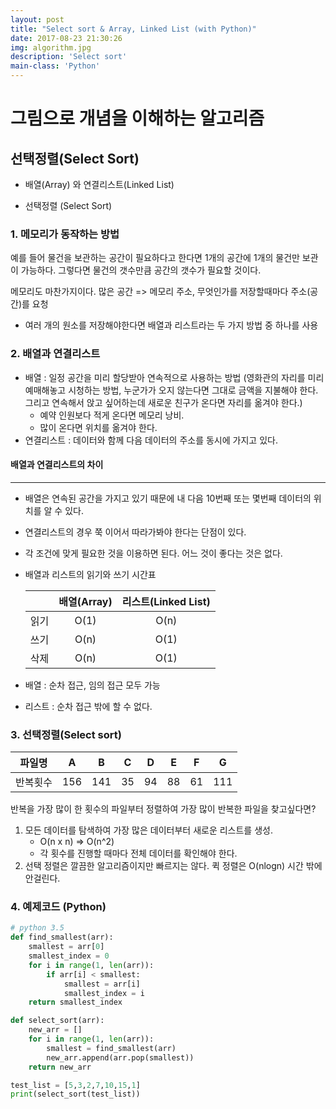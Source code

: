 ```yaml
---
layout: post
title: "Select sort & Array, Linked List (with Python)"
date: 2017-08-23 21:30:26
img: algorithm.jpg
description: 'Select sort'
main-class: 'Python'
---
```


# 그림으로 개념을 이해하는 알고리즘



## 선택정렬(Select Sort)

- 배열(Array) 와 연결리스트(Linked List)

- 선택정렬 (Select Sort) 



### 1. 메모리가 동작하는 방법

예를 들어 물건을 보관하는 공간이 필요하다고 한다면 1개의 공간에 1개의 물건만 보관이 가능하다. 그렇다면 물건의 갯수만큼 공간의 갯수가 필요할 것이다.

메모리도 마찬가지이다. 많은 공간 => 메모리 주소, 무엇인가를 저장할때마다 주소(공간)를 요청

- 여러 개의 원소를 저장해야한다면 배열과 리스트라는 두 가지 방법 중 하나를 사용



### 2. 배열과 연결리스트 

- 배열 : 일정 공간을 미리 할당받아 연속적으로 사용하는 방법 (영화관의 자리를 미리 예매해놓고 시청하는 방법, 누군가가 오지 않는다면 그대로 금액을 지불해야 한다. 그리고 연속해서 앉고 싶어하는데 새로운 친구가 온다면 자리를 옮겨야 한다.) 
  - 예약 인원보다 적게 온다면 메모리 낭비. 
  - 많이 온다면 위치를 옮겨야 한다.
- 연결리스트 : 데이터와 함께 다음 데이터의 주소를 동시에 가지고 있다. 

#### 배열과 연결리스트의 차이
----------

- 배열은 연속된 공간을 가지고 있기 때문에 내 다음 10번째 또는 몇번째 데이터의 위치를 알 수 있다.

- 연결리스트의 경우 쭉 이어서 따라가봐야 한다는 단점이 있다. 

- 각 조건에 맞게 필요한 것을 이용하면 된다. 어느 것이 좋다는 것은 없다.

- 배열과 리스트의 읽기와 쓰기 시간표

  |      | 배열(Array) | 리스트(Linked List) |
  | :--: | :-------: | :--------------: |
  |  읽기  |   O(1)    |       O(n)       |
  |  쓰기  |   O(n)    |       O(1)       |
  |  삭제  |   O(n)    |       O(1)       |

- 배열 : 순차 접근, 임의 접근 모두 가능

- 리스트 : 순차 접근 밖에 할 수 없다.

### 3. 선택정렬(Select sort)

| 파일명  |  A   |  B   |  C   |  D   |  E   |  F   |  G   |
| :--: | :--: | :--: | :--: | :--: | :--: | :--: | :--: |
| 반복횟수 | 156  | 141  |  35  |  94  |  88  |  61  | 111  |

반복을 가장 많이 한 횟수의 파일부터 정렬하여 가장 많이 반복한 파일을 찾고싶다면?

1. 모든 데이터를 탐색하여 가장 많은 데이터부터 새로운 리스트를 생성.
   - O(n x n) => O(n^2) 
   - 각 횟수를 진행할 때마다 전체 데이터를 확인해야 한다.
2. 선택 정렬은 깔끔한 알고리즘이지만 빠르지는 않다. 퀵 정렬은 O(nlogn) 시간 밖에 안걸린다. 



### 4. 예제코드 (Python)

```python
# python 3.5
def find_smallest(arr):
    smallest = arr[0]
    smallest_index = 0
    for i in range(1, len(arr)):
        if arr[i] < smallest:
            smallest = arr[i]
            smallest_index = i
    return smallest_index

def select_sort(arr):
    new_arr = []
    for i in range(1, len(arr)):
        smallest = find_smallest(arr)
        new_arr.append(arr.pop(smallest))
    return new_arr

test_list = [5,3,2,7,10,15,1]
print(select_sort(test_list))
```

